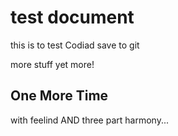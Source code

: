 # test document

this is to test Codiad save to git

more stuff
yet more!

## One More Time
with feelind AND three part harmony...